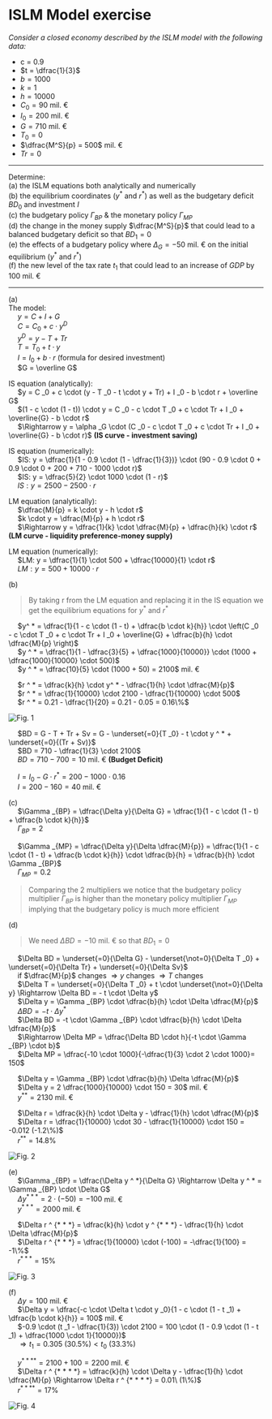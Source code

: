 # ISLM Model exercise

*Consider a closed economy described by the ISLM model with the following data:*  
- c = 0.9
- $t = \dfrac{1}{3}$
- $b = 1000$
- $k = 1$
- $h = 10000$
- $C _0 = 90$ mil. &euro;
- $I _0 = 200$ mil. &euro;
- $G = 710$ mil. &euro;
- $T _0 = 0$
- $\dfrac{M^S}{p} = 500$ mil. &euro;
- $Tr = 0$

---

Determine:  
(a) the ISLM equations both analytically and numerically  
(b) the equilibrium coordinates ($y ^ *$ and $r ^ *$) as well as the budgetary deficit $BD _0$ and investment $I$  
(c) the budgetary policy $\Gamma _{BP}$ & the monetary policy $\Gamma _{MP}$  
(d) the change in the money supply $\dfrac{M^S}{p}$ that could lead to a balanced budgetary deficit so that $BD _1 = 0$  
(e) the effects of a budgetary policy where $\Delta _G = -50$ mil. &euro; on the initial equilibrium ($y ^ *$ and $r ^ *$)  
(f) the new level of the tax rate $t _1$ that could lead to an increase of $GDP$ by $100$ mil. &euro;  

---

(a)  
The model:  
&emsp; $y = C + I + G$  
&emsp; $C = C _0 + c \cdot y ^D$  
&emsp; $y ^D = y - T + Tr$  
&emsp; $T = T _0 + t \cdot y$  
&emsp; $I = I _0 + b \cdot r$ (formula for desired investment)  
&emsp; $G = \overline G$  

IS equation (analytically):  
&emsp; $y = C _0 + c \cdot (y - T _0 - t \cdot y + Tr) + I _0 - b \cdot r + \overline G$  
&emsp; $(1 - c \cdot (1 - t)) \cdot y = C _0 - c \cdot T _0 + c \cdot Tr + I _0 + \overline{G} - b \cdot r$  
&emsp; $\Rightarrow y = \alpha _G \cdot (C _0 - c \cdot T _0 + c \cdot Tr + I _0 + \overline{G} - b \cdot r)$ **(IS curve - investment saving)**  

IS equation (numerically):  
&emsp; $IS: y = \dfrac{1}{1 - 0.9 \cdot (1 - \dfrac{1}{3})} \cdot (90 - 0.9 \cdot 0 + 0.9 \cdot 0 + 200 + 710 - 1000 \cdot r)$  
&emsp; $IS: y = \dfrac{5}{2} \cdot 1000 \cdot (1 - r)$  
&emsp; $IS: y = 2500 - 2500 \cdot r$  

LM equation (analytically):  
&emsp; $\dfrac{M}{p} = k \cdot y - h \cdot r$  
&emsp; $k \cdot y = \dfrac{M}{p} + h \cdot r$  
&emsp; $\Rightarrow y = \dfrac{1}{k} \cdot \dfrac{M}{p} + \dfrac{h}{k} \cdot r$ **(LM curve - liquidity preference-money supply)**  

LM equation (numerically):  
&emsp; $LM: y = \dfrac{1}{1} \cdot 500 + \dfrac{10000}{1} \cdot r$  
&emsp; $LM: y = 500 + 10000 \cdot r$  

(b)  
> By taking r from the LM equation and replacing it in the IS equation we get the equilibrium equations for $y ^ *$ and $r ^ *$  

&emsp; $y^ * = \dfrac{1}{1 - c \cdot (1 - t) + \dfrac{b \cdot k}{h}} \cdot \left(C _0 - c \cdot T _0 + c \cdot Tr + I _0 + \overline{G} + \dfrac{b}{h} \cdot \dfrac{M}{p} \right)$  
&emsp; $y ^ * = \dfrac{1}{1 - \dfrac{3}{5} + \dfrac{1000}{10000}} \cdot (1000 + \dfrac{1000}{10000} \cdot 500)$  
&emsp; $y ^ * = \dfrac{10}{5} \cdot (1000 + 50) = 2100$ mil. &euro;  

&emsp; $r ^ * = \dfrac{k}{h} \cdot y^ * - \dfrac{1}{h} \cdot \dfrac{M}{p}$  
&emsp; $r ^ * = \dfrac{1}{10000} \cdot 2100 - \dfrac{1}{10000} \cdot 500$  
&emsp; $r ^ * = 0.21 - \dfrac{1}{20} = 0.21 - 0.05 = 0.16\%$  

![Fig. 1](images/S09.%20Fig1.png)

&emsp; $BD = G - T + Tr + Sv = G - \underset{=0}{T _0} - t \cdot y ^ * + \underset{=0}{(Tr + Sv)}$  
&emsp; $BD = 710 - \dfrac{1}{3} \cdot 2100$  
&emsp; $BD = 710 - 700 = 10$ mil. &euro; **(Budget Deficit)**  

&emsp; $I = I _0 - G \cdot r ^ * = 200 - 1000 \cdot 0.16$  
&emsp; $I = 200 - 160 = 40$ mil. &euro;  

(c)  
&emsp; $\Gamma _{BP} = \dfrac{\Delta y}{\Delta G} = \dfrac{1}{1 - c \cdot (1 - t) + \dfrac{b \cdot k}{h}}$  
&emsp; $\Gamma _{BP} = 2$  

&emsp; $\Gamma _{MP} = \dfrac{\Delta y}{\Delta \dfrac{M}{p}} = \dfrac{1}{1 - c \cdot (1 - t) + \dfrac{b \cdot k}{h}} \cdot \dfrac{b}{h} = \dfrac{b}{h} \cdot \Gamma _{BP}$  
&emsp; $\Gamma _{MP} = 0.2$  
> Comparing the 2 multipliers we notice that the budgetary policy multiplier $\Gamma _{BP}$ is higher than the monetary policy multiplier $\Gamma _{MP}$ implying that the budgetary policy is much more efficient

(d)  
> We need $\Delta BD = -10$ mil. &euro; so that $BD _1 = 0$

&emsp; $\Delta BD = \underset{=0}{\Delta G} - \underset{\not=0}{\Delta T _0} + \underset{=0}{\Delta Tr} + \underset{=0}{\Delta Sv}$  
&emsp; if $\dfrac{M}{p}$ changes $\Rightarrow y$ changes $\Rightarrow T$ changes  
&emsp; $\Delta T = \underset{=0}{\Delta T _0} + t \cdot \underset{\not=0}{\Delta y} \Rightarrow \Delta BD = - t \cdot \Delta y$  
&emsp; $\Delta y = \Gamma _{BP} \cdot \dfrac{b}{h} \cdot \Delta \dfrac{M}{p}$  
&emsp; $\Delta BD = -t \cdot \Delta y ^ *$  
&emsp; $\Delta BD = -t \cdot \Gamma _{BP} \cdot \dfrac{b}{h} \cdot \Delta \dfrac{M}{p}$  
&emsp; $\Rightarrow \Delta MP = \dfrac{\Delta BD \cdot h}{-t \cdot \Gamma _{BP} \cdot b}$  
&emsp; $\Delta MP = \dfrac{-10 \cdot 1000}{-\dfrac{1}{3} \cdot 2 \cdot 1000}= 150$  

&emsp; $\Delta y = \Gamma _{BP} \cdot \dfrac{b}{h} \Delta \dfrac{M}{p}$  
&emsp; $\Delta y = 2 \dfrac{1000}{10000} \cdot 150 = 30$ mil. &euro;  
&emsp; $y ^ {* *} = 2130$ mil. &euro;  

&emsp; $\Delta r = \dfrac{k}{h} \cdot \Delta y - \dfrac{1}{h} \cdot \dfrac{M}{p}$  
&emsp; $\Delta r = \dfrac{1}{10000} \cdot 30 - \dfrac{1}{10000} \cdot 150 = -0.012 (-1.2\%)$  
&emsp; $r ^ {* *} = 14.8\%$  

![Fig. 2](images/S09.%20Fig2.png)

(e)  
&emsp; $\Gamma _{BP} = \dfrac{\Delta y ^ *}{\Delta G} \Rightarrow \Delta y ^ * = \Gamma _{BP} \cdot \Delta G$  
&emsp; $\Delta y ^{* * *} = 2 \cdot (-50) = -100$ mil. &euro;  
&emsp; $y ^ {* * *} = 2000$ mil. &euro;  

&emsp; $\Delta r ^ {* * *} = \dfrac{k}{h} \cdot y ^ {* * *} - \dfrac{1}{h} \cdot \Delta \dfrac{M}{p}$  
&emsp; $\Delta r ^ {* * *} = \dfrac{1}{10000} \cdot (-100) = -\dfrac{1}{100} = -1\%$  
&emsp; $r ^ {* * *} = 15\%$  

![Fig. 3](images/S09.%20Fig3.png)

(f)  
&emsp; $\Delta y = 100$ mil. &euro;  
&emsp; $\Delta y = \dfrac{-c \cdot \Delta t \cdot y _0}{1 - c \cdot (1 - t _1) + \dfrac{b \cdot k}{h}} = 100$ mil. &euro;  
&emsp; $-0.9 \cdot (t _1 - \dfrac{1}{3}) \cdot 2100 = 100 \cdot (1 - 0.9 \cdot (1 - t _1) + \dfrac{1000 \cdot 1}{10000})$  
&emsp; $\Rightarrow t _1 = 0.305\ (30.5\%) < t _0\ (33.3\%)$  

&emsp; $y ^ {* * * *} = 2100 + 100 = 2200$ mil. &euro;  
&emsp; $\Delta r ^ {* * * *} = \dfrac{k}{h} \cdot \Delta y - \dfrac{1}{h} \cdot \dfrac{M}{p} \Rightarrow \Delta r ^ {* * * *} = 0.01\ (1\%)$  
&emsp; $r ^ {* * * *} = 17\%$  

![Fig. 4](images/S09.%20Fig4.png)